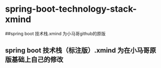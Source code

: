# spring-boot-technology-stack-xmind



##spring boot 技术栈.xmind 为小马哥github的原版



## spring boot 技术栈（标注版）.xmind 为在小马哥原版基础上自己的修改

